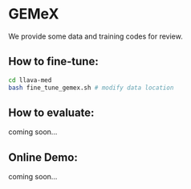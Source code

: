 # GEMeX

We provide some data and training codes for review.

## How to fine-tune:
```bash
cd llava-med
bash fine_tune_gemex.sh # modify data location
```

## How to evaluate:
coming soon...


## Online Demo:
coming soon...

